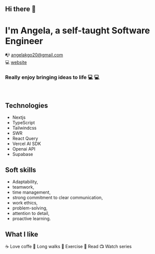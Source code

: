 ## Hi there 👋 
# I'm Angela, a self-taught Software Engineer 
📭 angelakgo20@gmail.com</br>
💻 [website](https://portfolio-angela-goncalves.vercel.app/) </br>
### Really enjoy bringing ideas to life :computer: :computer:
</br>

## Technologies
- Nextjs
- TypeScript
- Tailwindcss
- SWR
- React Query
- Vercel AI SDK 
- Openai API
- Supabase

## Soft skills
- Adaptability,
- teamwork,
- time management,
- strong commitment to clear communication,
- work ethics,
- problem-solving,
- attention to detail,
- proactive learning.

## What I like
:coffee: Love coffe :runner: Long walks  💪 Exercise 📖 Read :tv: Watch series

